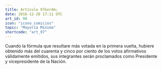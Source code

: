 ```yaml
---
title: Artículo 97&ordm;
date: 2016-12-28 17:11 UTC
art_id: 98
icon: "icono_comicios"
topic: "Mayoría Mínima"
shortcode: "art_97"
---
```

Cuando la fórmula que resultare más votada en la primera vuelta, hubiere obtenido más del cuarenta y cinco por ciento de los votos afirmativos válidamente emitidos, sus integrantes serán proclamados como Presidente y vicepresidente de la Nación.
